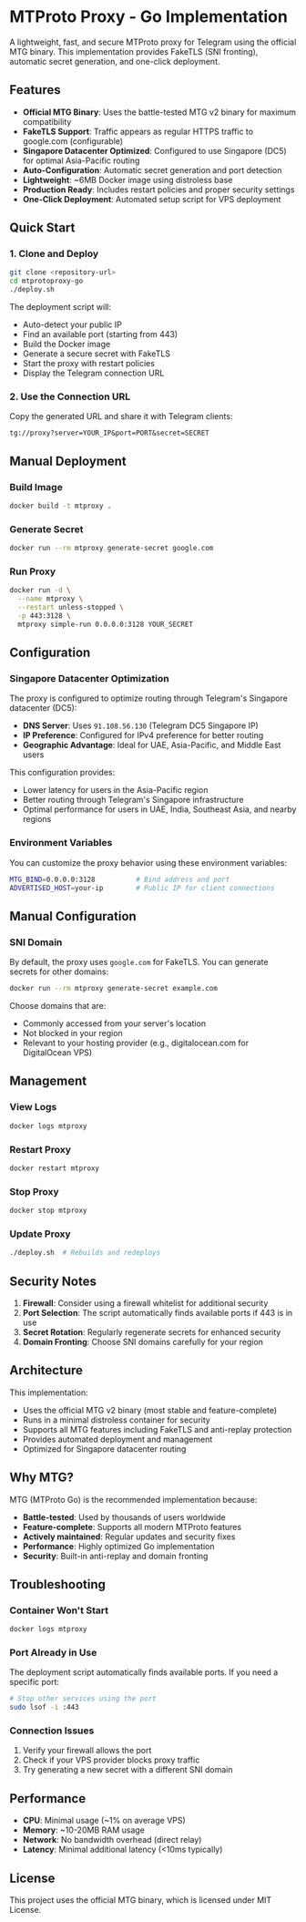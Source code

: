 # MTProto Proxy - Go Implementation

A lightweight, fast, and secure MTProto proxy for Telegram using the official MTG binary. This implementation provides FakeTLS (SNI fronting), automatic secret generation, and one-click deployment.

## Features

- **Official MTG Binary**: Uses the battle-tested MTG v2 binary for maximum compatibility
- **FakeTLS Support**: Traffic appears as regular HTTPS traffic to google.com (configurable)
- **Singapore Datacenter Optimized**: Configured to use Singapore (DC5) for optimal Asia-Pacific routing
- **Auto-Configuration**: Automatic secret generation and port detection  
- **Lightweight**: ~6MB Docker image using distroless base
- **Production Ready**: Includes restart policies and proper security settings
- **One-Click Deployment**: Automated setup script for VPS deployment

## Quick Start

### 1. Clone and Deploy

```bash
git clone <repository-url>
cd mtprotoproxy-go
./deploy.sh
```

The deployment script will:

- Auto-detect your public IP
- Find an available port (starting from 443)
- Build the Docker image
- Generate a secure secret with FakeTLS
- Start the proxy with restart policies
- Display the Telegram connection URL

### 2. Use the Connection URL

Copy the generated URL and share it with Telegram clients:

```
tg://proxy?server=YOUR_IP&port=PORT&secret=SECRET
```

## Manual Deployment

### Build Image

```bash
docker build -t mtproxy .
```

### Generate Secret

```bash
docker run --rm mtproxy generate-secret google.com
```

### Run Proxy

```bash
docker run -d \
  --name mtproxy \
  --restart unless-stopped \
  -p 443:3128 \
  mtproxy simple-run 0.0.0.0:3128 YOUR_SECRET
```

## Configuration

### Singapore Datacenter Optimization

The proxy is configured to optimize routing through Telegram's Singapore datacenter (DC5):

- **DNS Server**: Uses `91.108.56.130` (Telegram DC5 Singapore IP)
- **IP Preference**: Configured for IPv4 preference for better routing
- **Geographic Advantage**: Ideal for UAE, Asia-Pacific, and Middle East users

This configuration provides:

- Lower latency for users in the Asia-Pacific region
- Better routing through Telegram's Singapore infrastructure  
- Optimal performance for users in UAE, India, Southeast Asia, and nearby regions

### Environment Variables

You can customize the proxy behavior using these environment variables:

```bash
MTG_BIND=0.0.0.0:3128          # Bind address and port
ADVERTISED_HOST=your-ip        # Public IP for client connections
```

## Manual Configuration

### SNI Domain

By default, the proxy uses `google.com` for FakeTLS. You can generate secrets for other domains:

```bash
docker run --rm mtproxy generate-secret example.com
```

Choose domains that are:

- Commonly accessed from your server's location
- Not blocked in your region  
- Relevant to your hosting provider (e.g., digitalocean.com for DigitalOcean VPS)

## Management

### View Logs

```bash
docker logs mtproxy
```

### Restart Proxy

```bash
docker restart mtproxy
```

### Stop Proxy

```bash
docker stop mtproxy
```

### Update Proxy

```bash
./deploy.sh  # Rebuilds and redeploys
```

## Security Notes

1. **Firewall**: Consider using a firewall whitelist for additional security
2. **Port Selection**: The script automatically finds available ports if 443 is in use
3. **Secret Rotation**: Regularly regenerate secrets for enhanced security
4. **Domain Fronting**: Choose SNI domains carefully for your region

## Architecture

This implementation:

- Uses the official MTG v2 binary (most stable and feature-complete)
- Runs in a minimal distroless container for security
- Supports all MTG features including FakeTLS and anti-replay protection
- Provides automated deployment and management
- Optimized for Singapore datacenter routing

## Why MTG?

MTG (MTProto Go) is the recommended implementation because:

- **Battle-tested**: Used by thousands of users worldwide
- **Feature-complete**: Supports all modern MTProto features
- **Actively maintained**: Regular updates and security fixes
- **Performance**: Highly optimized Go implementation
- **Security**: Built-in anti-replay and domain fronting

## Troubleshooting

### Container Won't Start

```bash
docker logs mtproxy
```

### Port Already in Use

The deployment script automatically finds available ports. If you need a specific port:

```bash
# Stop other services using the port
sudo lsof -i :443
```

### Connection Issues

1. Verify your firewall allows the port
2. Check if your VPS provider blocks proxy traffic
3. Try generating a new secret with a different SNI domain

## Performance

- **CPU**: Minimal usage (~1% on average VPS)
- **Memory**: ~10-20MB RAM usage
- **Network**: No bandwidth overhead (direct relay)
- **Latency**: Minimal additional latency (<10ms typically)

## License

This project uses the official MTG binary, which is licensed under MIT License.
